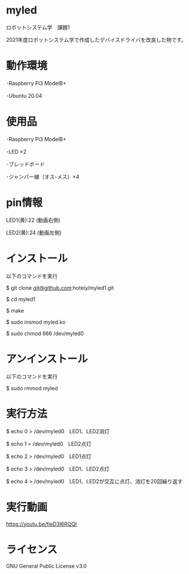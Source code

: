 # myled
ロボットシステム学　課題1

2021年度ロボットシステム学で作成したデバイスドライバを改良した物です。

# 動作環境
･Raspberry Pi3 ModelB+

･Ubuntu 20.04 

# 使用品
･Raspberry Pi3 ModelB+

･LED ×2

･ブレッドボード

･ジャンパー線（オス-メス）×4

# pin情報
LED1(黄):22 (動画右側)

LED2(黄):24 (動画左側)

# インストール
以下のコマンドを実行

$ git clone git@github.com:hoteiy/myled1.git

$ cd myled1

$ make

$ sudo insmod myled.ko

$ sudo chmod 666 /dev/myled0

# アンインストール
以下のコマンドを実行

$ sudo rmmod myled

# 実行方法
$ echo 0 > /dev/myled0　LED1、LED2消灯

$ echo 1 > /dev/myled0　LED2点灯

$ echo 2 > /dev/myled0　LED1点灯

$ echo 3 > /dev/myled0　LED1、LED2点灯

$ echo 4 > /dev/myled0　LED1、LED2が交互に点灯、消灯を20回繰り返す

# 実行動画
https://youtu.be/fieD3l6RQQI

# ライセンス
GNU General Public License v3.0
